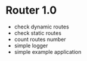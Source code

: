 # Router 1.0

 - check dynamic routes
 - check static routes
 - count routes number
 - simple logger
 - simple example application

